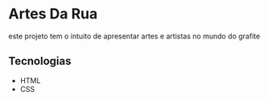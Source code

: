 # Artes Da Rua

este projeto tem o intuito de apresentar artes e artistas no mundo do grafite

## Tecnologias

* HTML
* CSS

